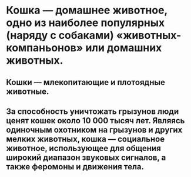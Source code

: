 # Кошка — домашнее животное, одно из наиболее популярных (наряду с собаками) «животных-компаньонов» или домашних животных. 
## Кошки — млекопитающие и плотоядные животные.
## За способность уничтожать грызунов люди ценят кошек около 10 000 тысяч лет. Являясь одиночным охотником на грызунов и других мелких животных, кошка — социальное животное, использующее для общения широкий диапазон звуковых сигналов, а также феромоны и движения тела.
